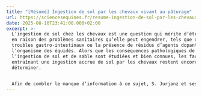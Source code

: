 ```yaml
---
title: "[Résumé] Ingestion de sol par les chevaux vivant au pâturage"
url: https://sciencesequines.fr/resume-ingestion-de-sol-par-les-chevaux-de-sport-au-paturage-jurjanz-stefan-et-al-2021/
date: 2025-08-16T23:41:00.000+02:00
excerpt: >-
  L’ingestion de sol chez les chevaux est une question qui mérite d’être étudiée
  en raison des problèmes sanitaires qu’elle peut engendrer, tels que des
  troubles gastro-intestinaux ou la présence de résidus d’agents dopants dans
  l’organisme des équidés. Alors que les conséquences pathologiques de
  l’ingestion de sol et de sable sont étudiées et bien connues, les facteurs
  entraînant une ingestion accrue de sol par les chevaux restent encore à
  déterminer.


  Afin de combler le manque d’information à ce sujet, S. Jurjanz et ses collègues ont mené une étude préliminaire sur le lien entre la quantité d’herbe disponible et l’ingestion de sol chez les chevaux.
---
```

